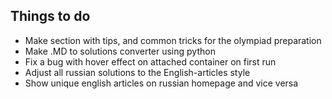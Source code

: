## Things to do
- Make section with tips, and common tricks for the olympiad preparation
- Make .MD to solutions converter using python
- Fix a bug with hover effect on attached container on first run
- Adjust all russian solutions to the English-articles style
- Show unique english articles on russian homepage and vice versa